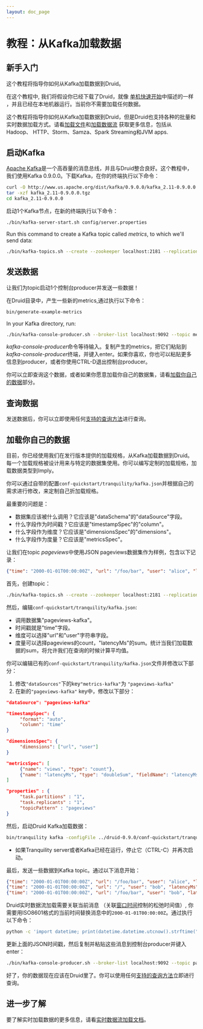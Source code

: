 ```yaml
---
layout: doc_page
---
```


# 教程：从Kafka加载数据

## 新手入门

这个教程将指导你如何从Kafka加载数据到Druid。

在这个教程中, 我们将假设你已经下载了Druid，就像 [单机快速开始](quickstart.html)中描述的一样 ，并且已经在本地机器运行。当前你不需要加载任何数据。

<div class="note info">
这个教程将指导你如何从Kafka加载数据到Druid，但是Druid也支持各种的批量和实时数据加载方式。请看<a href="../ingestion/batch-ingestion.html">加载文件</a>和<a href="../ingestion/stream-ingestion.html">加载数据流</a> 获取更多信息，包括从Hadoop、 HTTP、Storm、Samza、Spark Streaming和JVM apps.
</div>

## 启动Kafka

[Apache Kafka](http://kafka.apache.org/)是一个高吞量的消息总线，并且与Druid整合良好。这个教程中，我们使用Kafka 0.9.0.0。下载Kafka，在你的终端执行以下命令：

```bash
curl -O http://www.us.apache.org/dist/kafka/0.9.0.0/kafka_2.11-0.9.0.0.tgz
tar -xzf kafka_2.11-0.9.0.0.tgz
cd kafka_2.11-0.9.0.0
```

启动1个Kafka节点，在新的终端执行以下命令：

```bash
./bin/kafka-server-start.sh config/server.properties
```

Run this command to create a Kafka topic called *metrics*, to which we'll send data:

```bash
./bin/kafka-topics.sh --create --zookeeper localhost:2181 --replication-factor 1 --partitions 1 --topic metrics
```

## 发送数据

让我们为topic启动1个控制台producer并发送一些数据！

在Druid目录中，产生一些新的metrics,通过执行以下命令：

```bash
bin/generate-example-metrics
```

In your Kafka directory, run:

```bash
./bin/kafka-console-producer.sh --broker-list localhost:9092 --topic metrics
```

*kafka-console-producer*命令等待输入。复制产生的metrics，把它们粘贴到*kafka-console-producer*终端，并键入enter。如果你喜欢，你也可以粘贴更多信息到producer，或者你使用CTRL-D退出控制台producer。

你可以立即查询这个数据，或者如果你愿意加载你自己的数据集，请看[加载你自己的数据](#loading-your-own-data)部分。

## 查询数据

发送数据后，你可以立即使用任何[支持的查询方法](../querying/querying.html)进行查询。

## 加载你自己的数据

目前，你已经使用我们在发行版本提供的加载规格，从Kafka加载数据到Druid。每一个加载规格被设计用来与特定的数据集使用。你可以编写定制的加载规格，加载数据类型到Imply。

你可以通过自带的配置`conf-quickstart/tranquility/kafka.json`并根据自己的需求进行修改，来定制自己折加载规格。

最重要的问题是：

  * 数据集应该被什么调用？它应该是"dataSchema"的"dataSource"字段。
  * 什么字段作为时间戳？它应该是"timestampSpec"的"column"。
  * 什么字段作为维度？它应该是"dimensionsSpec"的"dimensions"。
  * 什么字段作为度量？它应该是"metricsSpec"。

让我们在topic *pageviews*中使用JSON pageviews数据集作为样例，包含以下记录：

```json
{"time": "2000-01-01T00:00:00Z", "url": "/foo/bar", "user": "alice", "latencyMs": 32}
```

首先，创建topic：

```bash
./bin/kafka-topics.sh --create --zookeeper localhost:2181 --replication-factor 1 --partitions 1 --topic pageviews
```

然后，编辑`conf-quickstart/tranquility/kafka.json`:

  * 调用数据集"pageviews-kafka"。
  * 时间戳就是"time"字段。
  * 维度可以选择"url"和"user"字符串字段。
  * 度量可以选择pageviews的count，"latencyMs"的sum。统计当我们加载数据的sum，将允许我们在查询的时候计算平均值。

你可以编辑已有的`conf-quickstart/tranquility/kafka.json`文件并修改以下部分：

  1. 修改`"dataSources"`下的key`"metrics-kafka"`为 `"pageviews-kafka"`
  2. 在新的`"pageviews-kafka"` key中，修改以下部分：
  ```json
  "dataSource": "pageviews-kafka"
  ```

  ```json
  "timestampSpec": {
       "format": "auto",
       "column": "time"
  }
  ```

  ```json
  "dimensionsSpec": {
       "dimensions": ["url", "user"]
  }
  ```

  ```json
  "metricsSpec": [
       {"name": "views", "type": "count"},
       {"name": "latencyMs", "type": "doubleSum", "fieldName": "latencyMs"}
  ]
  ```

  ```json
  "properties" : {
       "task.partitions" : "1",
       "task.replicants" : "1",
       "topicPattern" : "pageviews"
  }
  ```

然后，启动Druid Kafka加载数据：

```bash
bin/tranquility kafka -configFile ../druid-0.9.0/conf-quickstart/tranquility/kafka.json
```

- 如果Tranquility server或者Kafka已经在运行，停止它（CTRL-C）并再次启动。

最后，发送一些数据到Kafka topic。通过以下消息开始：

```json
{"time": "2000-01-01T00:00:00Z", "url": "/foo/bar", "user": "alice", "latencyMs": 32}
{"time": "2000-01-01T00:00:00Z", "url": "/", "user": "bob", "latencyMs": 11}
{"time": "2000-01-01T00:00:00Z", "url": "/foo/bar", "user": "bob", "latencyMs": 45}
```

Druid实时数据流加载需要关联当前消息 （关联[窗口时间](../ingestion/stream-ingestion.html#segmentgranularity-and-windowperiod)控制的松弛时间值）, 你需要用ISO8601格式的当前时间替换消息中的`2000-01-01T00:00:00Z`。通过执行以下命令：

```bash
python -c 'import datetime; print(datetime.datetime.utcnow().strftime("%Y-%m-%dT%H:%M:%SZ"))'
```

更新上面的JSON时间戳，然后复制并粘贴这些消息到控制台producer并键入enter：

```bash
./bin/kafka-console-producer.sh --broker-list localhost:9092 --topic pageviews
```

好了，你的数据现在应该在Druid里了。你可以使用任何[支持的查询方法](../querying/querying.html)立即进行查询。

## 进一步了解

要了解实时加载数据的更多信息，请看[实时数据流加载文档](../ingestion/stream-ingestion.html)。
